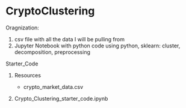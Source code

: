 # CryptoClustering

Oragnization: 

1. csv file with all the data I will be pulling from
2. Jupyter Notebook with python code using python, sklearn: cluster, decomposition, preprocessing 

Starter_Code
  1. Resources
      - crypto_market_data.csv
    
  2. Crypto_Clustering_starter_code.ipynb


